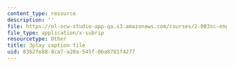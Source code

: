 ```yaml
---
content_type: resource
description: ''
file: https://ol-ocw-studio-app-qa.s3.amazonaws.com/courses/2-003sc-engineering-dynamics-fall-2011/83b2fe888ca7a20a545f06a8781f4277_fK9AGvLf3yw.srt
file_type: application/x-subrip
resourcetype: Other
title: 3play caption file
uid: 83b2fe88-8ca7-a20a-545f-06a8781f4277
---
```

